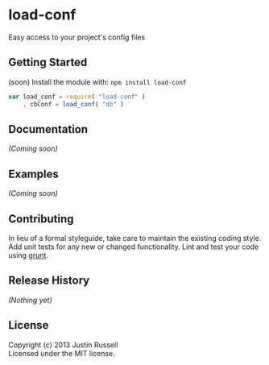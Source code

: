 # load-conf

Easy access to your project's config files

## Getting Started
(soon) Install the module with: `npm install load-conf`

```javascript
var load_conf = require( "load-conf" )
	, cbConf = load_conf( "db" )
```

## Documentation
_(Coming soon)_

## Examples
_(Coming soon)_

## Contributing
In lieu of a formal styleguide, take care to maintain the existing coding style. Add unit tests for any new or changed functionality. Lint and test your code using [grunt](http://gruntjs.com/).

## Release History
_(Nothing yet)_

## License
Copyright (c) 2013 Justin Russell  
Licensed under the MIT license.
